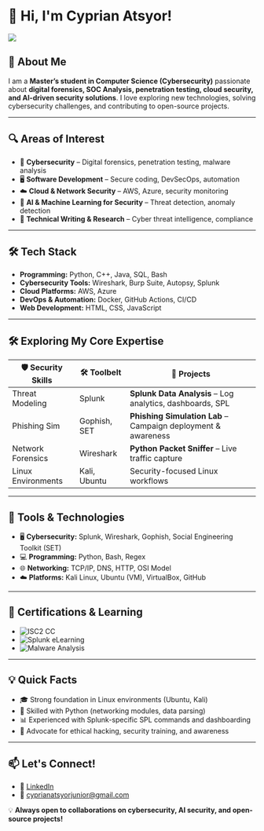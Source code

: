 # 👋 Hi, I'm Cyprian Atsyor!  

<a href="www.linkedin.com/in/ing-cyprian-atsyor-27816421bc"><img src="https://img.shields.io/badge/-LinkedIn-0072b1?&style=for-the-badge&logo=linkedin&logoColor=white"/></a>

## 🚀 About Me  
I am a **Master’s student in Computer Science (Cybersecurity)** passionate about **digital forensics, SOC Analysis, penetration testing, cloud security, and AI-driven security solutions**. I love exploring new technologies, solving cybersecurity challenges, and contributing to open-source projects.  

---

## 🔍 Areas of Interest  
- 🔐 **Cybersecurity** – Digital forensics, penetration testing, malware analysis  
- 🖥️ **Software Development** – Secure coding, DevSecOps, automation  
- ☁️ **Cloud & Network Security** – AWS, Azure, security monitoring  
- 🤖 **AI & Machine Learning for Security** – Threat detection, anomaly detection  
- 📝 **Technical Writing & Research** – Cyber threat intelligence, compliance  

---

## 🛠️ Tech Stack  
- **Programming:** Python, C++, Java, SQL, Bash  
- **Cybersecurity Tools:** Wireshark, Burp Suite, Autopsy, Splunk  
- **Cloud Platforms:** AWS, Azure  
- **DevOps & Automation:** Docker, GitHub Actions, CI/CD  
- **Web Development:** HTML, CSS, JavaScript  

---

## 🛠️ Exploring My Core Expertise

| 🛡️ Security Skills | 🛠️ Toolbelt | 🧠 Projects |
|-------------------|-------------|-------------|
| Threat Modeling  | Splunk      | **Splunk Data Analysis** – Log analytics, dashboards, SPL  
| Phishing Sim       | Gophish, SET | **Phishing Simulation Lab** – Campaign deployment & awareness  
| Network Forensics | Wireshark   | **Python Packet Sniffer** – Live traffic capture  
| Linux Environments | Kali, Ubuntu | Security-focused Linux workflows |

---

## 🧰 Tools & Technologies

- 🖥️ **Cybersecurity:** Splunk, Wireshark, Gophish, Social Engineering Toolkit (SET)
- 💻 **Programming:** Python, Bash, Regex
- 🌐 **Networking:** TCP/IP, DNS, HTTP, OSI Model
- ☁️ **Platforms:** Kali Linux, Ubuntu (VM), VirtualBox, GitHub

---

## 🔑 Certifications & Learning

- ![ISC2 CC](https://img.shields.io/badge/ISC2-Certified%20in%20Cybersecurity-blue)  
- ![Splunk eLearning](https://img.shields.io/badge/Splunk-Introduction%20Course-orange)  
- ![Malware Analysis](https://img.shields.io/badge/Practice-Malware%20Analysis-yellow)

---

## 💡 Quick Facts

- 🎓 Strong foundation in Linux environments (Ubuntu, Kali)
- 💬 Skilled with Python (networking modules, data parsing)
- 📊 Experienced with Splunk-specific SPL commands and dashboarding
- 🔐 Advocate for ethical hacking, security training, and awareness

  
---

## 📫 Let's Connect!  
- 🔗 [LinkedIn](https://www.linkedin.com/in/cyprianatsyor)  
- 📧 cyprianatsyorjunior@gmail.com  

💡 **Always open to collaborations on cybersecurity, AI security, and open-source projects!**  


<!---
CyprianAtsyor/CyprianAtsyor is a ✨ special ✨ repository because its `README.md` (this file) appears on your GitHub profile.
You can click the Preview link to take a look at your changes.
--->
